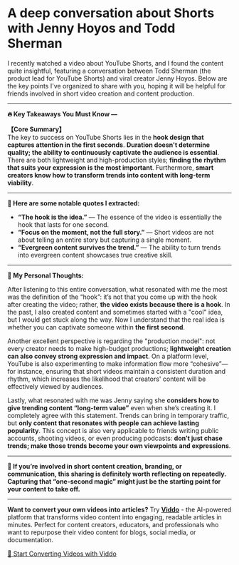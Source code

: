 # A deep conversation about Shorts with Jenny Hoyos and Todd Sherman

I recently watched a video about YouTube Shorts, and I found the content quite insightful, featuring a conversation between Todd Sherman (the product lead for YouTube Shorts) and viral creator Jenny Hoyos. Below are the key points I've organized to share with you, hoping it will be helpful for friends involved in short video creation and content production.

---

**🔥 Key Takeaways You Must Know —**

**【Core Summary】**  
The key to success on YouTube Shorts lies in the **hook design that captures attention in the first seconds**. **Duration doesn't determine quality; the ability to continuously captivate the audience is essential**. There are both lightweight and high-production styles; **finding the rhythm that suits your expression is the most important**. Furthermore, **smart creators know how to transform trends into content with long-term viability**.

---

**📌 Here are some notable quotes I extracted:**

- **“The hook is the idea.”** — The essence of the video is essentially the hook that lasts for one second.
- **“Focus on the moment, not the full story.”** — Short videos are not about telling an entire story but capturing a single moment.
- **“Evergreen content survives the trend.”** — The ability to turn trends into evergreen content showcases true creative skill.

---

**🧠 My Personal Thoughts:**

After listening to this entire conversation, what resonated with me the most was the definition of the “hook”: it’s not that you come up with the hook after creating the video; rather, **the video exists because there is a hook**. In the past, I also created content and sometimes started with a "cool" idea, but I would get stuck along the way. Now I understand that the real idea is whether you can captivate someone within **the first second**.

Another excellent perspective is regarding the "production model": not every creator needs to make high-budget productions; **lightweight creation can also convey strong expression and impact**. On a platform level, YouTube is also experimenting to make information flow more “cohesive”—for instance, ensuring that short videos maintain a consistent duration and rhythm, which increases the likelihood that creators' content will be effectively viewed by audiences.

Lastly, what resonated with me was Jenny saying she **considers how to give trending content “long-term value”** even when she’s creating it. I completely agree with this statement. Trends can bring in temporary traffic, but **only content that resonates with people can achieve lasting popularity**. This concept is also very applicable to friends writing public accounts, shooting videos, or even producing podcasts: **don’t just chase trends; make those trends become your own viewpoints and expressions**.

---

**📣 If you’re involved in short content creation, branding, or communication, this sharing is definitely worth reflecting on repeatedly. Capturing that “one-second magic” might just be the starting point for your content to take off.**

---

**Want to convert your own videos into articles?** Try **[Viddo](https://viddo.pro/)** - the AI-powered platform that transforms video content into engaging, readable articles in minutes. Perfect for content creators, educators, and professionals who want to repurpose their video content for blogs, social media, or documentation.

[🚀 Start Converting Videos with Viddo](https://viddo.pro/)